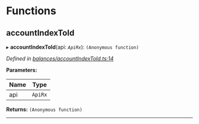 

# Functions

<a id="accountindextoid"></a>

##  accountIndexToId

▸ **accountIndexToId**(api: *`ApiRx`*): `(Anonymous function)`

*Defined in [balances/accountIndexToId.ts:14](https://github.com/polkadot-js/api/blob/a083a6b/packages/api-derive/src/balances/accountIndexToId.ts#L14)*

**Parameters:**

| Name | Type |
| ------ | ------ |
| api | `ApiRx` |

**Returns:** `(Anonymous function)`

___

